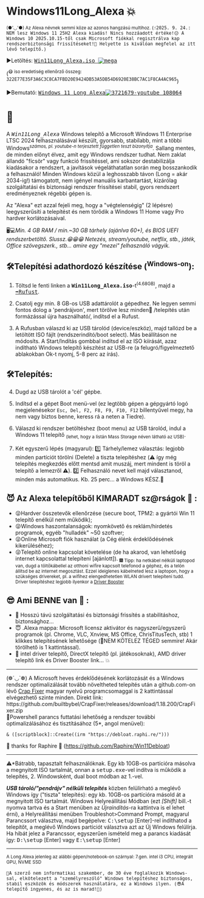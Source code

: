 # Windows11Long_Alexa 💥

<sup>(●'◡'●) Az Alexa névnek semmi köze az azonos hangzású multihoz.
(<tt>☝️2025. 9. 24.: NEM lesz Windows 11 25H2 Alexa kiadás! Nincs hozzáadott értéke!😑 A Windows 10 2025.10.15-től csak Microsoft fiókkal regisztrálva kap rendszerbiztonsági frissítéseket!🤬 Helyette is kiválóan megfelel az itt lévő telepítő.)</tt> 
</sup>

▶️Letöltés:
<a href="https://mega.nz/file/1IRyhIjb#yxWI9-Kp8kTr20mcY-SOENL4KkLg6_sSioQc-Q5f4e8" target="_blank"><tt>Win11Long_Alexa.iso ![mega](https://github.com/user-attachments/assets/c4b28076-9177-45e7-817c-cb7323582bf2)</tt></a>

(<sup>😷 iso eredetiség ellenőrző összeg:  <tt>322E77E35F3A6C3C8CA7FBD20E9424DB53A5DB54D6920E38BC7AC1F8CA4AC965</tt></sup>)

▶️Bemutató:
<a href="https://m.youtube.com/watch?v=Z-8IMalnQ2E" target="_blank"><tt>Windows 11 Long Alexa![3721679-youtube_108064](https://github.com/user-attachments/assets/64e3c576-240c-4fb0-a5ee-5a1bad9ea575)</tt></a>

# 📢
A <tt>*Win11Long_Alexa*</tt> Windows telepítő a Microsoft Windows 11 Enterprise LTSC 2024 felhasználásával készült, gyorsabb, stabilabb, mint a többi Windows<sup>*számos, pl. youtube-n terjesztett független teszt bizonyítja*</sup>. Sallang mentes, de minden előnyt élvez, amit egy Windows rendszer tudhat. Nem zaklat állandó "fícsör" vagy funkció frissítéssel, ami sokszor destabilizálja kiadásakor a rendszert, a javítások végeláthatatlan során meg bosszankodik a felhasználó! 
Minden Windows közül a leghosszabb távon (Long = akár 2034-ig!) támogatott, nem igényel manuális karbantartást, kizárólag szolgáltatási és biztonsági rendszer frissítései stabil, gyors rendszert eredményeznek régebbi gépen is.

Az "Alexa" ezt azzal fejeli meg, hogy a "végtelenségig" (2 lépésre) leegyszerűsíti a telepítést és nem törődik a Windows 11 Home vagy Pro hardver korlátozásaival. 

🖥️💻*Min. 4 GB RAM / min.~30 GB tárhely (ajánlva 60+), és BIOS UEFI rendszerbetöltő. Slussz.😁😁😁 Netezés, stream/youtube, netflix, stb., játék, Office szövegszerk., stb... amire egy "mezei" felhasználó vágyik.*

## 🛠️<b>Telepítési adathordozó készítése</b> (<sup>Windows-on</sup>):

1. Töltsd le fenti linken a <tt><b>Win11Long_Alexa.iso</b></tt>-t<sup>(4.68GB)</sup>, majd a <a href="https://github.com/pbatard/rufus/releases/download/v3.16/rufus-3.16p.exe"><tt>➡Rufust</tt></a>.

2. Csatolj egy min. 8 GB-os USB adattárolót a gépedhez. Ne legyen semmi fontos dolog a 'pendrájvon', mert törölve lesz minden🚩 /telepítés után formázással újra használható/, indítsd el a Rufust.

3. A Rufusban válaszd ki az USB tárolód (device/eszköz), majd tallózd be a letöltött ISO fájlt (rendszerindító/boot select). Más beállításon ne módosíts. A Start/Indítás gombbal indítsd el az ISO kiírását, azaz indítható Windows telepítő készítést az USB-re (a felugró/figyelmeztető ablakokban Ok-t nyomj, 5-8 perc az írás).

## 🛠️<b>Telepítés</b>:

4. Dugd az USB tárolót a 'cél' gépbe.
5. Indítsd el a gépet Boot menü-vel (ez legtöbb gépen a gépgyártó logó megjelenésekor <code>Esc, Del, F2, F8, F9, F10, F12</code> billentyűvel megy, ha nem vagy biztos benne, keress rá a neten a Tiedre).

6. Válaszd ki rendszer betöltéshez (boot menu) az USB tárolód, indul a Windows 11 telepítő <sub>(lehet, hogy a listán Mass Storage néven látható az USB)</sub>.

7. Két egyszerű lépés (magyarul):
   1️⃣ Tárhely/lemez választás: legjobb minden partíciót törölni (Delete) a tiszta telepítéshez (⚠️ így még telepítés megkezdés előtt mentsd amit muszáj, mert mindent is töröl a telepítő a lemezről ⚠️).
   2️⃣ Felhasználó nevet kell majd választanod, minden más automatikus. Kb. 25 perc... a Windows KÉSZ.🔮

## 😈 <b>Az Alexa telepítőből KIMARADT sz@rságok</b> 💩 :

- 😜Hardver összetevők ellenőrzése (secure boot, TPM2: a gyártói Win 11 telepítő enélkül nem működik);
- 😜Windows haszontalanságok: nyomkövető és reklám/hirdetés programok, egyéb "hulladék" ~50 szoftver;
- 😜Online Microsoft fiók használat (a Cég élénk érdeklődésének kikerüléséhez); 
- 😜Telepítő online kapcsolat követelése (de ha akarod, van lehetőség internet kapcsolattal telepíteni [ajánlott]). <sub>🎆 Tipp: ha netkábel nélküli laptopod van, dugd a töltőkábellel az otthoni wifire kapcsolt telefonod a géphez, és a telón állítsd be az internet megosztást. Ezzel ideiglenes kábelneted lesz a laptopon, hogy a szükséges drivereket, pl. a wifihez elengedhetetlen WLAN drivert telepíteni tudd. Driver telepítéshez legjobb ilyenkor a <a href="https://www.iobit.com/en/driver-booster.php">Driver Booster</a><sup>


## 😎 <b>Ami BENNE van</b> 👀 :

- 💫 Hosszú távú szolgáltatási és biztonsági frissítés a stabilitáshoz, biztonsághoz...
- 😇 .Alexa mappa: Microsoft licensz aktivátor és nagyszerű/egyszerű programok (pl. Chrome, VLC, Xnview, MS Office, ChrisTitusTech, stb) 1 klikkes telepítésének lehetősége (🥳NEM KÖTELEZ TÉGED semmire! Akár törölhető is 1 kattintással).
- 🥇 intel driver telepítő, DirectX telepítő (pl. játékosoknak), AMD driver telepítő link és Driver Booster link... 💥
<hr>
(❁´◡`❁) A Microsoft heves érdeklődésének korlátozását és a Windows rendszer optimalizálását tovább növeltheted telepítés után a github.com-on lévő <a href="https://github.com/builtbybel/Crapfixer">Crap Fixer</a> magyar nyelvű programcsomaggal is 2 kattintással elvégezhető szinte minden. 
   Direkt link: https://github.com/builtbybel/CrapFixer/releases/download/1.18.200/CrapFixer.zip
<br>
   🥇Powershell parancs futtatási lehetőség a rendszer további optimalizálásához és tisztításához (5*, angol menüvel): 

~~~
& ([scriptblock]::Create((irm "https://debloat.raphi.re/")))
~~~
💯 thanks for Raphire 🙏 (https://github.com/Raphire/Win11Debloat)
<hr>
⚠*Bátrabb, tapasztalt felhasználóknak. Egy kb 10GB-os partícióra másolva a megnyitott ISO tartalmát, onnan a <tt>setup.exe</tt>-vel indítva is működik a telepítés, 2. Windowsként, dual boot módban az 1.-vel. 

*<b>USB tároló/"pendrájv" nélküli telepítés</b>* közben felülírható a meglévő Windows így ("tiszta" telepítés): egy kb. 10GB-os partícióra másold át a megnyitott ISO tartalmát. Windows Helyreállítási Módban (ezt *[Shift]* bill.-t nyomva tartva és a Start menüben az *Újraindítás*-ra kattintva is el lehet érni), a Helyreállítási menüben Troubleshot>Command Prompt, magyarul Parancssort választva, majd begépelve: <tt>C:\setup</tt> [Enter]-rel indíthatod a telepítőt, a meglévő Windows partíciót választva azt az Új Windows felülírja. Ha hibát jelez a Parancssor, egyszerűen ismételd meg a parancs kiadását így: <tt>D:\setup</tt> [Enter] vagy <tt>E:\setup</tt> [Enter]
<hr>
<sup>A Long Alexa jelenleg az alábbi gépen/notebook-on szárnyal: 7.gen. intel i3 CPU, integrált GPU, NVME SSD</sup>

<tt><sub>🤗A szerző nem informatikai szakember, de 30 éve foglalkozik Windows-sal, elkötelezett a "személyreszóló" Windows telepítéshez biztonságos, stabil eszközök és módszerek használatára, ez a Windows ilyen. (😎A telepítő ingyenes, és az is marad!💝)</sub></sub></tt>
